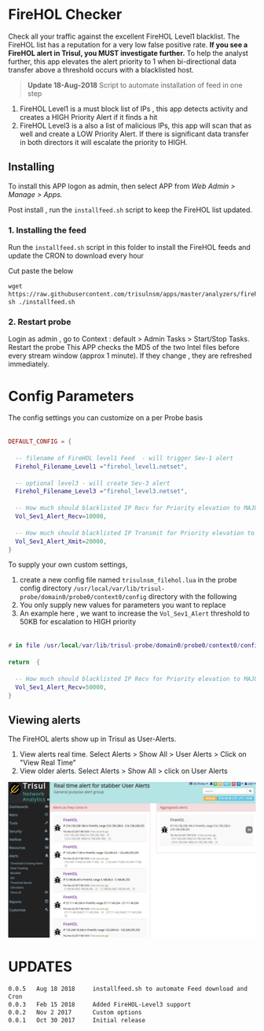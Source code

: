 # FireHOL Checker

Check all your traffic against the excellent FireHOL Level1 blacklist. The FireHOL list has a reputation for a very low false positive rate.  **If you see a FireHOL alert in Trisul, you MUST investigate further.**  To help the analyst further, this app elevates the alert priority to 1 when bi-directional data transfer above a threshold occurs with a blacklisted host. 

> **Update 18-Aug-2018** Script to automate installation of feed in one step 

1. FireHOL Level1 is a must block list of IPs , this app detects activity and creates a HIGH Priority Alert if it finds a hit
2. FireHOL Level3 is a also a list of malicious IPs, this app will scan that as well and create a LOW Priority Alert. If there is significant data transfer in both directors it will escalate the priority to HIGH.


## Installing 

To install this APP logon as admin, then select APP from _Web Admin > Manage > Apps._

Post install ,  run the `installfeed.sh` script to keep the FireHOL list updated. 


### 1. Installing the feed 

Run the `installfeed.sh` script in this folder  to install the FireHOL feeds and update the CRON to download every hour 

Cut paste the below

````
wget https://raw.githubusercontent.com/trisulnsm/apps/master/analyzers/firehol/installfeed.sh
sh ./installfeed.sh 
````


### 2. Restart probe

Login as admin , go to Context : default > Admin Tasks > Start/Stop Tasks. Restart the probe
This APP checks the MD5 of the two Intel files before every stream window (approx 1 minute). If they change , they are refreshed immediately.

Config Parameters
==============

The config settings you can customize on a per Probe basis

````lua

DEFAULT_CONFIG = { 

  -- filename of FireHOL level1 Feed  - will trigger Sev-1 alert 
  Firehol_Filename_Level1 ="firehol_level1.netset",

  -- optional level3 - will create Sev-3 alert 
  Firehol_Filename_Level3 ="firehol_level3.netset",

  -- How much should blacklisted IP Recv for Priority elevation to MAJOR (1)
  Vol_Sev1_Alert_Recv=10000,

  -- How much should blacklisted IP Transmit for Priority elevation to MAJOR (1)
  Vol_Sev1_Alert_Xmit=20000,
}
````

To supply your own custom settings, 

1. create a new config file named `trisulnsm_filehol.lua` in the probe config directory
`/usr/local/var/lib/trisul-probe/domain0/probe0/context0/config` directory with the following
2. You only supply new values for parameters you want to replace 
3. An example here , we want to increase the `Vol_Sev1_Alert`  threshold to 50KB for escalation to HIGH priority


````lua 

# in file /usr/local/var/lib/trisul-probe/domain0/probe0/context0/config/trisulnsm_filehol.lua 

return  {

  -- How much should blacklisted IP Recv for Priority elevation to MAJOR (1)
  Vol_Sev1_Alert_Recv=50000,
}

````

## Viewing alerts

The FireHOL alerts show up in Trisul as User-Alerts.

1. View alerts real time. Select Alerts > Show All > User Alerts > Click on "View Real Time" 
2. View older alerts. Select Alerts > Show All > click on User Alerts


![Alerts > View All> Real Time Alerts](screenshot-demo.trisul.org-3000-2017-11-02-13-43-01-686.png) 


UPDATES
=======

````
0.0.5   Aug 18 2018     installfeed.sh to automate Feed download and Cron
0.0.3   Feb 15 2018     Added FireHOL-Level3 support 
0.0.2   Nov 2 2017      Custom options 
0.0.1   Oct 30 2017     Initial release 
````


